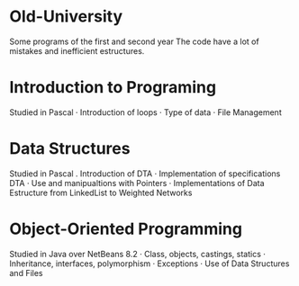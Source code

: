 # Old-University
Some programs of the first and second year 
The code have a lot of mistakes and inefficient estructures.

# Introduction to Programing #
Studied in Pascal
· Introduction of loops
· Type of data 
· File Management

# Data Structures #
Studied in Pascal
. Introduction of DTA
· Implementation of specifications DTA
· Use and manipualtions with Pointers
· Implementations of Data Estructure from LinkedList to Weighted Networks

# Object-Oriented Programming #
Studied in Java over NetBeans 8.2
· Class, objects, castings, statics
· Inheritance, interfaces, polymorphism
· Exceptions
· Use of Data Structures and Files
